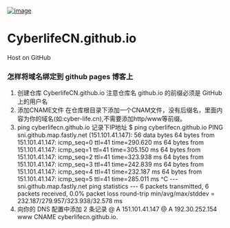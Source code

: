 [![image](http://b2oks-cover.b0.upaiyun.com/default/cyberlife-logo.jpg)](http://cyber-life.cn)

# CyberlifeCN.github.io
Host on GitHub

### 怎样将域名绑定到 github pages 博客上
1. 创建仓库 CyberlifeCN.github.io
注意仓库名 github.io 的前缀必须是 GitHub 上的用户名
2. 添加CNAME文件
在仓库根目录下添加一个CNAM文件，没有后缀名，里面内容为你的域名(如:cyber-life.cn),不需要添加http/www等前缀。
3. ping cyberlifecn.github.io 记录下IP地址
    $ ping cyberlifecn.github.io
    PING sni.github.map.fastly.net (151.101.41.147): 56 data bytes
    64 bytes from 151.101.41.147: icmp_seq=0 ttl=41 time=290.620 ms
    64 bytes from 151.101.41.147: icmp_seq=1 ttl=41 time=305.150 ms
    64 bytes from 151.101.41.147: icmp_seq=2 ttl=41 time=323.938 ms
    64 bytes from 151.101.41.147: icmp_seq=3 ttl=41 time=242.839 ms
    64 bytes from 151.101.41.147: icmp_seq=4 ttl=41 time=232.187 ms
    64 bytes from 151.101.41.147: icmp_seq=5 ttl=41 time=285.011 ms
    ^C
    --- sni.github.map.fastly.net ping statistics ---
    6 packets transmitted, 6 packets received, 0.0% packet loss
    round-trip min/avg/max/stddev = 232.187/279.957/323.938/32.578 ms
4. 向你的 DNS 配置中添加 2 条记录
    @          A             151.101.41.147
    @          A             192.30.252.154
    www      CNAME           cyberlifecn.github.io.
